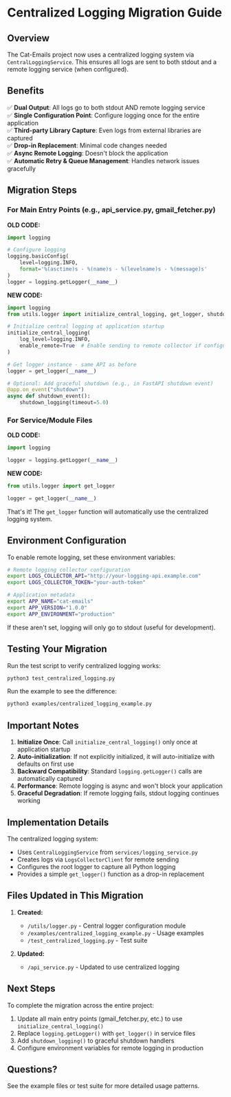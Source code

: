 # Centralized Logging Migration Guide

## Overview
The Cat-Emails project now uses a centralized logging system via `CentralLoggingService`. This ensures all logs are sent to both stdout and a remote logging service (when configured).

## Benefits
✅ **Dual Output**: All logs go to both stdout AND remote logging service  
✅ **Single Configuration Point**: Configure logging once for the entire application  
✅ **Third-party Library Capture**: Even logs from external libraries are captured  
✅ **Drop-in Replacement**: Minimal code changes needed  
✅ **Async Remote Logging**: Doesn't block the application  
✅ **Automatic Retry & Queue Management**: Handles network issues gracefully

## Migration Steps

### For Main Entry Points (e.g., api_service.py, gmail_fetcher.py)

**OLD CODE:**
```python
import logging

# Configure logging
logging.basicConfig(
    level=logging.INFO,
    format='%(asctime)s - %(name)s - %(levelname)s - %(message)s'
)
logger = logging.getLogger(__name__)
```

**NEW CODE:**
```python
import logging
from utils.logger import initialize_central_logging, get_logger, shutdown_logging

# Initialize central logging at application startup
initialize_central_logging(
    log_level=logging.INFO,
    enable_remote=True  # Enable sending to remote collector if configured
)

# Get logger instance - same API as before
logger = get_logger(__name__)

# Optional: Add graceful shutdown (e.g., in FastAPI shutdown event)
@app.on_event("shutdown")
async def shutdown_event():
    shutdown_logging(timeout=5.0)
```

### For Service/Module Files

**OLD CODE:**
```python
import logging

logger = logging.getLogger(__name__)
```

**NEW CODE:**
```python
from utils.logger import get_logger

logger = get_logger(__name__)
```

That's it! The `get_logger` function will automatically use the centralized logging system.

## Environment Configuration

To enable remote logging, set these environment variables:

```bash
# Remote logging collector configuration
export LOGS_COLLECTOR_API="http://your-logging-api.example.com"
export LOGS_COLLECTOR_TOKEN="your-auth-token"

# Application metadata
export APP_NAME="cat-emails"
export APP_VERSION="1.0.0"
export APP_ENVIRONMENT="production"
```

If these aren't set, logging will only go to stdout (useful for development).

## Testing Your Migration

Run the test script to verify centralized logging works:

```bash
python3 test_centralized_logging.py
```

Run the example to see the difference:

```bash
python3 examples/centralized_logging_example.py
```

## Important Notes

1. **Initialize Once**: Call `initialize_central_logging()` only once at application startup
2. **Auto-initialization**: If not explicitly initialized, it will auto-initialize with defaults on first use
3. **Backward Compatibility**: Standard `logging.getLogger()` calls are automatically captured
4. **Performance**: Remote logging is async and won't block your application
5. **Graceful Degradation**: If remote logging fails, stdout logging continues working

## Implementation Details

The centralized logging system:
- Uses `CentralLoggingService` from `services/logging_service.py`
- Creates logs via `LogsCollectorClient` for remote sending
- Configures the root logger to capture all Python logging
- Provides a simple `get_logger()` function as a drop-in replacement

## Files Updated in This Migration

1. **Created:**
   - `/utils/logger.py` - Central logger configuration module
   - `/examples/centralized_logging_example.py` - Usage examples
   - `/test_centralized_logging.py` - Test suite

2. **Updated:**
   - `/api_service.py` - Updated to use centralized logging

## Next Steps

To complete the migration across the entire project:

1. Update all main entry points (gmail_fetcher.py, etc.) to use `initialize_central_logging()`
2. Replace `logging.getLogger()` with `get_logger()` in service files
3. Add `shutdown_logging()` to graceful shutdown handlers
4. Configure environment variables for remote logging in production

## Questions?

See the example files or test suite for more detailed usage patterns.
